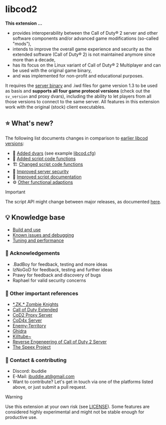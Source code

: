 # libcod2

**This extension ...**
- provides interoperability between the Call of Duty&reg; 2 server and other software components and/or advanced game modifications (so-called "mods"),
- intends to improve the overall game experience and security as the extended software (Call of Duty&reg; 2) is not maintained anymore since more than a decade,
- has its focus on the Linux variant of Call of Duty&reg; 2 Multiplayer and can be used with the original game binary,
- and was implemented for non-profit and educational purposes.

It requires the [server binary](cod2_lnxded) and .iwd files for game version 1.3 to be used as basis and **supports all four game protocol versions** (check out the `sv_version` and proxy dvars), including the ability to let players from all those versions to connect to the same server. All features in this extension work with the original (stock) client executables.

## ⭐ What's new?

The following list documents changes in comparison to [earlier libcod versions](doc/history.md):

- 🔢 [Added dvars](doc/added_dvars.md) (see example [libcod.cfg](doc/libcod.cfg))
- 🔣 [Added script code functions](doc/added_script_functions.md)
- 🏗 [Changed script code functions](doc/changed_script_functions.md)
- 🚨 [Improved server security](doc/security_features.md)
- 📑 [Improved script documentation](https://www.ibuddie.at/libcod/index.html)
- ⚙ [Other functional adaptions](doc/other_functional_adaptions.md)

> [!IMPORTANT]
> The script API might change between major releases, as documented [here](doc/changed_script_functions.md).

## 💡 Knowledge base
- [Build and use](doc/building.md)
- [Known issues and debugging](doc/debugging.md)
- [Tuning and performance](doc/tuning.md)

### 🤝 Acknowledgements
- .BadBoy for feedback, testing and more ideas
- IzNoGoD for feedback, testing and further ideas
- Prawy for feedback and discovery of bugs
- Raphael for valid security concerns

### 🔗 Other important references
- [\*.ZK.\* Zombie Knights](https://discord.gg/f9uS49Hhcs)
- [Call of Duty Extended](https://github.com/xtnded/codextended)
- [CoD2 Proxy Server](https://github.com/filthyfreak/CoD2_Proxy_Server)
- [CoD4x Server](https://github.com/callofduty4x/CoD4x_Server)
- [Enemy-Territory](https://github.com/id-Software/Enemy-Territory)
- [Ghidra](https://github.com/NationalSecurityAgency/ghidra)
- [Killtube~](https://killtube.org/)
- [Reverse Engeneering of Call of Duty 2 Server](https://github.com/voron00/CoD2rev_Server)
- [The Speex Project](https://www.speex.org/)

### 💬 Contact & contributing
- Discord: ibuddie
- E-Mail: [ibuddie.at@gmail.com](mailto:ibuddie.at@gmail.com)
- Want to contribute? Let's get in touch via one of the platforms listed above, or just submit a pull request.

> [!WARNING]
> Use this extension at your own risk (see [LICENSE](LICENSE.md)). Some features are considered highly experimental and might not be stable enough for productive use.
